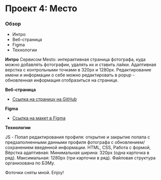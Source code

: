 # Проект 4: Место

### Обзор

* Интро
* Веб-страница
* Figma
* Технологии

**Интро**
Сервисом Mesto: интерактивная страница фотографа, куда можно добавлять фотографии, удалять их и ставить лайки. Адаптивная верстка с контрольными точками в 320px и 1280px. Редактирование имени и информации о себе можно редактировать в popup - обновленная информация отобразиться на странице.

**Веб-страница**
* [Ссылка на страницу на GitHub](https://kapkaeva.github.io/mesto/index.html)


**Figma**

* [Ссылка на макет в Figma](https://www.figma.com/file/2cn9N9jSkmxD84oJik7xL7/JavaScript.-Sprint-4)

**Технологии**

JS - Попап редактирования профиля: открытие и закрытие попапа с предзаполненными данными профиля фотографа с обновлением/сохранением введенной информации.
HTML, CSS, Работа с формой, Вёрстка адаптивная: Минимальная ширина: 320px (одна карточка в ряд). Максимальная: 1280px (три карточки в ряд).
Файловая структура организована по БЭМу.


Фоточки сняты мной. Enjoy!
